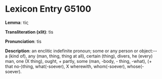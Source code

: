 # Lexicon Entry G5100

**Lemma**: τὶς

**Transliteration (xlit)**: tìs

**Pronunciation**: tis

**Description**:
an enclitic indefinite pronoun; some or any person or object:--a (kind of), any (man, thing, thing at all), certain (thing), divers, he (every) man, one (X thing), ought, + partly, some (man, -body, - thing, -what), (+ that no-)thing, what(-soever), X wherewith, whom(-soever), whose(-soever).
